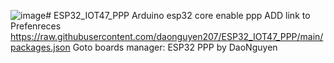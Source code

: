 ![image](https://github.com/daonguyen207/ESP32_IOT47_PPP/assets/54179901/05a456ef-ef4a-4541-8ef5-f4ea5e523ed4)# ESP32_IOT47_PPP
Arduino esp32 core enable ppp
ADD link to Prefenreces
https://raw.githubusercontent.com/daonguyen207/ESP32_IOT47_PPP/main/packages.json
Goto boards manager: ESP32 PPP by DaoNguyen
